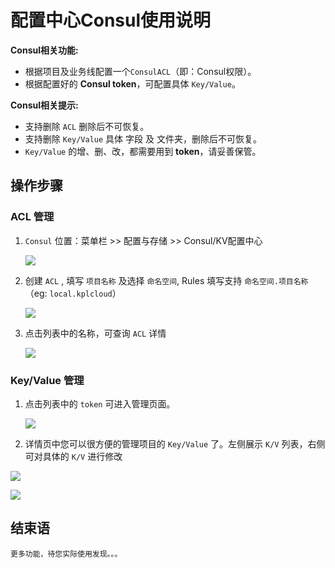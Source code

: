 # 配置中心Consul使用说明

**Consul相关功能:**

- 根据项目及业务线配置一个`ConsulACL`（即：Consul权限）。
- 根据配置好的 **Consul token**，可配置具体 `Key/Value`。

**Consul相关提示:**

- 支持删除 `ACL` 删除后不可恢复。
- 支持删除 `Key/Value` 具体 字段 及 文件夹，删除后不可恢复。
- `Key/Value` 的增、删、改，都需要用到 **token**，请妥善保管。

## 操作步骤

### ACL 管理

1. `Consul` 位置：菜单栏 >> 配置与存储 >> Consul/KV配置中心

   ![](http://source.qiniu.cnd.nsini.com/images/2019/08/ed/27/a3/20190823-beace63274083822ad2e8163270ed4dc.jpeg?imageView2/2/w/1280/interlace/0/q/70)

2. 创建 `ACL` , 填写 `项目名称` 及选择 `命名空间`, Rules 填写支持 `命名空间.项目名称`（eg: `local.kplcloud`） 

   ![](http://source.qiniu.cnd.nsini.com/images/2019/08/44/36/1b/20190823-be9a72ece643bcbf1541a5a036944454.jpeg?imageView2/2/w/1280/interlace/0/q/70)

3. 点击列表中的名称，可查询 `ACL` 详情

   ![](http://source.qiniu.cnd.nsini.com/images/2019/08/e1/79/4a/20190823-47ddd3d7f09da257428b0fc0793e1f28.jpeg?imageView2/2/w/1280/interlace/0/q/70)

### Key/Value 管理

1. 点击列表中的 `token` 可进入管理页面。

   ![](http://source.qiniu.cnd.nsini.com/images/2019/08/c1/be/bf/20190823-6ac50c2e2311f8e2ba6ec2e4be1c11b2.jpeg?imageView2/2/w/1280/interlace/0/q/70)

2. 详情页中您可以很方便的管理项目的 `Key/Value` 了。左侧展示 `K/V` 列表，右侧可对具体的 `K/V` 进行修改

![](http://source.qiniu.cnd.nsini.com/images/2019/08/e2/bd/63/20190823-10ba26b1f38b31a56ec8f3edbd8e2fca.jpeg?imageView2/2/w/1280/interlace/0/q/70)

![](http://source.qiniu.cnd.nsini.com/images/2019/08/00/2b/73/20190823-f474dcf1745f38077d3429cb2bc00312.jpeg?imageView2/2/w/1280/interlace/0/q/70)

## 结束语

```
更多功能，待您实际使用发现。。。
```